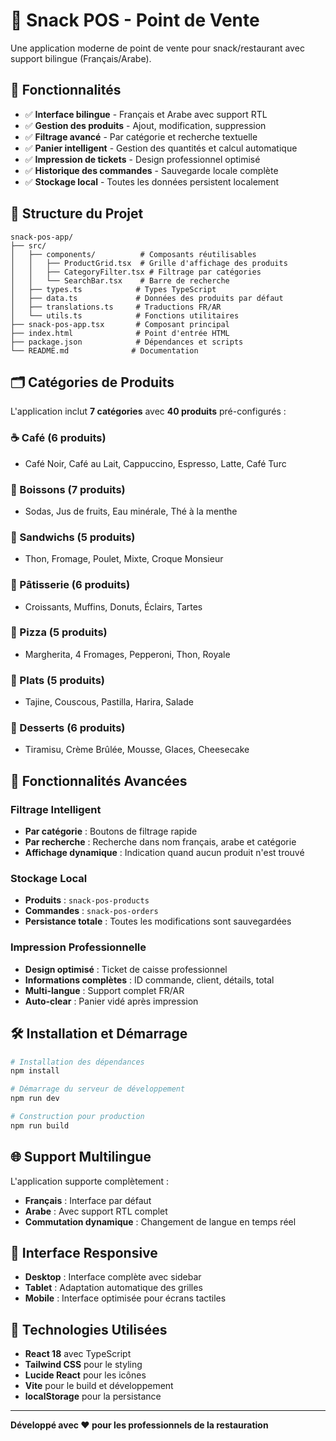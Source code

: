 # 🥪 Snack POS - Point de Vente

Une application moderne de point de vente pour snack/restaurant avec support bilingue (Français/Arabe).

## 🚀 Fonctionnalités

- ✅ **Interface bilingue** - Français et Arabe avec support RTL
- ✅ **Gestion des produits** - Ajout, modification, suppression
- ✅ **Filtrage avancé** - Par catégorie et recherche textuelle
- ✅ **Panier intelligent** - Gestion des quantités et calcul automatique
- ✅ **Impression de tickets** - Design professionnel optimisé
- ✅ **Historique des commandes** - Sauvegarde locale complète
- ✅ **Stockage local** - Toutes les données persistent localement

## 📁 Structure du Projet

```
snack-pos-app/
├── src/
│   ├── components/          # Composants réutilisables
│   │   ├── ProductGrid.tsx  # Grille d'affichage des produits
│   │   ├── CategoryFilter.tsx # Filtrage par catégories
│   │   └── SearchBar.tsx    # Barre de recherche
│   ├── types.ts            # Types TypeScript
│   ├── data.ts             # Données des produits par défaut
│   ├── translations.ts     # Traductions FR/AR
│   └── utils.ts            # Fonctions utilitaires
├── snack-pos-app.tsx       # Composant principal
├── index.html              # Point d'entrée HTML
├── package.json            # Dépendances et scripts
└── README.md              # Documentation
```

## 🗂️ Catégories de Produits

L'application inclut **7 catégories** avec **40 produits** pré-configurés :

### ☕ Café (6 produits)
- Café Noir, Café au Lait, Cappuccino, Espresso, Latte, Café Turc

### 🥤 Boissons (7 produits)
- Sodas, Jus de fruits, Eau minérale, Thé à la menthe

### 🥪 Sandwichs (5 produits)
- Thon, Fromage, Poulet, Mixte, Croque Monsieur

### 🥐 Pâtisserie (6 produits)
- Croissants, Muffins, Donuts, Éclairs, Tartes

### 🍕 Pizza (5 produits)
- Margherita, 4 Fromages, Pepperoni, Thon, Royale

### 🍲 Plats (5 produits)
- Tajine, Couscous, Pastilla, Harira, Salade

### 🍰 Desserts (6 produits)
- Tiramisu, Crème Brûlée, Mousse, Glaces, Cheesecake

## 🎯 Fonctionnalités Avancées

### Filtrage Intelligent
- **Par catégorie** : Boutons de filtrage rapide
- **Par recherche** : Recherche dans nom français, arabe et catégorie
- **Affichage dynamique** : Indication quand aucun produit n'est trouvé

### Stockage Local
- **Produits** : `snack-pos-products`
- **Commandes** : `snack-pos-orders`
- **Persistance totale** : Toutes les modifications sont sauvegardées

### Impression Professionnelle
- **Design optimisé** : Ticket de caisse professionnel
- **Informations complètes** : ID commande, client, détails, total
- **Multi-langue** : Support complet FR/AR
- **Auto-clear** : Panier vidé après impression

## 🛠️ Installation et Démarrage

```bash
# Installation des dépendances
npm install

# Démarrage du serveur de développement
npm run dev

# Construction pour production
npm run build
```

## 🌐 Support Multilingue

L'application supporte complètement :
- **Français** : Interface par défaut
- **Arabe** : Avec support RTL complet
- **Commutation dynamique** : Changement de langue en temps réel

## 📱 Interface Responsive

- **Desktop** : Interface complète avec sidebar
- **Tablet** : Adaptation automatique des grilles
- **Mobile** : Interface optimisée pour écrans tactiles

## 🎨 Technologies Utilisées

- **React 18** avec TypeScript
- **Tailwind CSS** pour le styling
- **Lucide React** pour les icônes
- **Vite** pour le build et développement
- **localStorage** pour la persistance

---

**Développé avec ❤️ pour les professionnels de la restauration**

